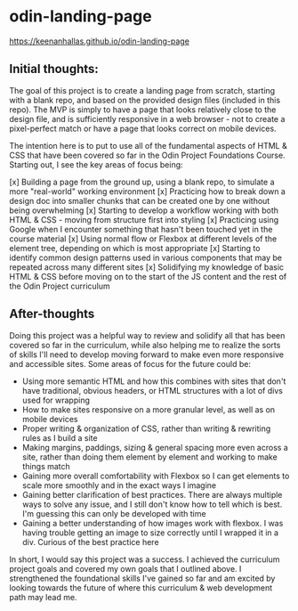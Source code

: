 # odin-landing-page

https://keenanhallas.github.io/odin-landing-page

## Initial thoughts:

The goal of this project is to create a landing page from scratch, starting with a blank repo, and based on the provided design files (included in this repo). The MVP is simply to have a page that looks relatively close to the design file, and is sufficiently responsive in a web browser - not to create a pixel-perfect match or have a page that looks correct on mobile devices.

The intention here is to put to use all of the fundamental aspects of HTML & CSS that have been covered so far in the Odin Project Foundations Course. Starting out, I see the key areas of focus being:

[x] Building a page from the ground up, using a blank repo, to simulate a more "real-world" working environment
[x] Practicing how to break down a design doc into smaller chunks that can be created one by one without being overwhelming
[x] Starting to develop a workflow working with both HTML & CSS - moving from structure first into styling
[x] Practicing using Google when I encounter something that hasn't been touched yet in the course material
[x] Using normal flow or Flexbox at different levels of the element tree, depending on which is most appropriate
[x] Starting to identify common design patterns used in various components that may be repeated across many different sites
[x] Solidifying my knowledge of basic HTML & CSS before moving on to the start of the JS content and the rest of the Odin Project curriculum

## After-thoughts

Doing this project was a helpful way to review and solidify all that has been covered so far in the curriculum, while also helping me to realize the sorts of skills I'll need to develop moving forward to make even more responsive and accessible sites. Some areas of focus for the future could be:

- Using more semantic HTML and how this combines with sites that don't have traditional, obvious headers, or HTML structures with a lot of divs used for wrapping
- How to make sites responsive on a more granular level, as well as on mobile devices
- Proper writing & organization of CSS, rather than writing & rewriting rules as I build a site
- Making margins, paddings, sizing & general spacing more even across a site, rather than doing them element by element and working to make things match
- Gaining more overall comfortability with Flexbox so I can get elements to scale more smoothly and in the exact ways I imagine
- Gaining better clarification of best practices. There are always multiple ways to solve any issue, and I still don't know how to tell which is best. I'm guessing this can only be developed with time
- Gaining a better understanding of how images work with flexbox. I was having trouble getting an image to size correctly until I wrapped it in a div. Curious of the best practice here

In short, I would say this project was a success. I achieved the curriculum project goals and covered my own goals that I outlined above. I strengthened the foundational skills I've gained so far and am excited by looking towards the future of where this curriculum & web development path may lead me.
